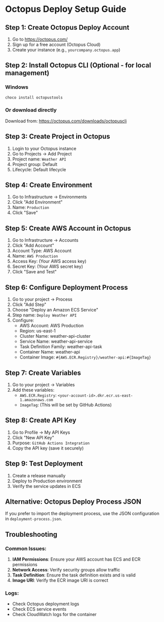 # Octopus Deploy Setup Guide

## Step 1: Create Octopus Deploy Account

1. Go to https://octopus.com/
2. Sign up for a free account (Octopus Cloud)
3. Create your instance (e.g., `yourcompany.octopus.app`)

## Step 2: Install Octopus CLI (Optional - for local management)

### Windows
```powershell
choco install octopustools
```

### Or download directly
Download from: https://octopus.com/downloads/octopuscli

## Step 3: Create Project in Octopus

1. Login to your Octopus instance
2. Go to Projects → Add Project
3. Project name: `Weather API`
4. Project group: Default
5. Lifecycle: Default lifecycle

## Step 4: Create Environment

1. Go to Infrastructure → Environments
2. Click "Add Environment"
3. Name: `Production`
4. Click "Save"

## Step 5: Create AWS Account in Octopus

1. Go to Infrastructure → Accounts
2. Click "Add Account"
3. Account Type: AWS Account
4. Name: `AWS Production`
5. Access Key: (Your AWS access key)
6. Secret Key: (Your AWS secret key)
7. Click "Save and Test"

## Step 6: Configure Deployment Process

1. Go to your project → Process
2. Click "Add Step"
3. Choose "Deploy an Amazon ECS Service"
4. Step name: `Deploy Weather API`
5. Configure:
   - AWS Account: AWS Production
   - Region: us-east-1
   - Cluster Name: weather-api-cluster
   - Service Name: weather-api-service
   - Task Definition Family: weather-api-task
   - Container Name: weather-api
   - Container Image: `#{AWS.ECR.Registry}/weather-api:#{ImageTag}`

## Step 7: Create Variables

1. Go to your project → Variables
2. Add these variables:
   - `AWS.ECR.Registry`: `<your-account-id>.dkr.ecr.us-east-1.amazonaws.com`
   - `ImageTag`: (This will be set by GitHub Actions)

## Step 8: Create API Key

1. Go to Profile → My API Keys
2. Click "New API Key"
3. Purpose: `GitHub Actions Integration`
4. Copy the API key (save it securely)

## Step 9: Test Deployment

1. Create a release manually
2. Deploy to Production environment
3. Verify the service updates in ECS

## Alternative: Octopus Deploy Process JSON

If you prefer to import the deployment process, use the JSON configuration in `deployment-process.json`.

## Troubleshooting

### Common Issues:
1. **IAM Permissions**: Ensure your AWS account has ECS and ECR permissions
2. **Network Access**: Verify security groups allow traffic
3. **Task Definition**: Ensure the task definition exists and is valid
4. **Image URI**: Verify the ECR image URI is correct

### Logs:
- Check Octopus deployment logs
- Check ECS service events
- Check CloudWatch logs for the container